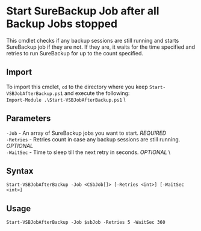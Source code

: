 # Start SureBackup Job after all Backup Jobs stopped

This cmdlet checks if any backup sessions are still running and starts SureBackup job if they are not.
If they are, it waits for the time specified and retries to run SureBackup for up to the count specified.

## Import
To import this cmdlet, `cd` to the directory where you keep `Start-VSBJobAfterBackup.ps1` and execute the following: \
`Import-Module .\Start-VSBJobAfterBackup.ps1`
\

## Parameters
`-Job` - An array of SureBackup jobs you want to start. *REQUIRED* \
`-Retries` - Retries count in case any backup sessions are still running. *OPTIONAL* \
`-WaitSec` - Time to sleep till the next retry in seconds. *OPTIONAL* \

## Syntax
`Start-VSBJobAfterBackup -Job <CSbJob[]> [-Retries <int>] [-WaitSec <int>]`

## Usage

`Start-VSBJobAfterBackup -Job $sbJob -Retries 5 -WaitSec 360`
